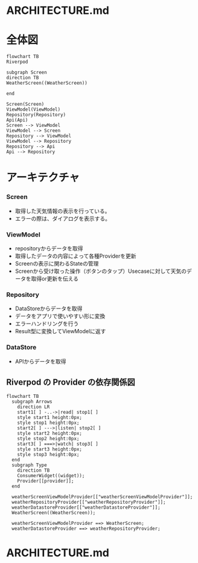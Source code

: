 
# ARCHITECTURE.md

# 全体図

```mermaid
flowchart TB
Riverpod

subgraph Screen
direction TB
WeatherScreen((WeatherScreen))

end

Screen(Screen)
ViewModel(ViewModel)
Repository(Repository)
Api(Api)
Screen --> ViewModel
ViewModel --> Screen
Repository --> ViewModel
ViewModel --> Repository
Repository --> Api
Api --> Repository
```

# アーキテクチャ

### Screen
- 取得した天気情報の表示を行っている。
- エラーの際は、ダイアログを表示する。

### ViewModel
- repositoryからデータを取得
- 取得したデータの内容によって各種Providerを更新
- Screenの表示に関わるStateの管理
- Screenから受け取った操作（ボタンのタップ）Usecaseに対して天気のデータを取得or更新を伝える

### Repository
- DataStoreからデータを取得
- データをアプリで使いやすい形に変換
- エラーハンドリングを行う
- Result型に変換してViewModelに返す

### DataStore
- APIからデータを取得


##  Riverpod の Provider の依存関係図


```mermaid
flowchart TB
  subgraph Arrows
    direction LR
    start1[ ] -..->|read| stop1[ ]
    style start1 height:0px;
    style stop1 height:0px;
    start2[ ] --->|listen| stop2[ ]
    style start2 height:0px;
    style stop2 height:0px;
    start3[ ] ===>|watch| stop3[ ]
    style start3 height:0px;
    style stop3 height:0px;
  end
  subgraph Type
    direction TB
    ConsumerWidget((widget));
    Provider[[provider]];
  end

  weatherScreenViewModelProvider[["weatherScreenViewModelProvider"]];
  weatherRepositoryProvider[["weatherRepositoryProvider"]];
  weatherDatastoreProvider[["weatherDatastoreProvider"]];
  WeatherScreen((WeatherScreen));

  weatherScreenViewModelProvider ==> WeatherScreen;
  weatherDatastoreProvider ==> weatherRepositoryProvider;

```

# ARCHITECTURE.md